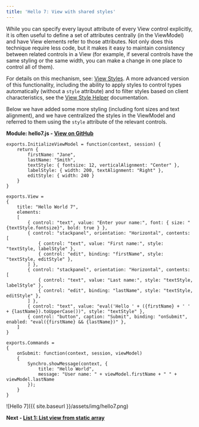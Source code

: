 ```yaml
---
title: 'Hello 7: View with shared styles'
---
```


While you can specify every layout attribute of every View control explicitly, it is often useful to define a set of attributes centrally
(in the ViewModel) and have View elements refer to those attributes.  Not only does this technique require less code, but it makes it easy
to maintain consistency between related controls in a View (for example, if several controls have the same styling or the same width, you
can make a change in one place to control all of them).

For details on this mechanism, see: [View Styles](../general/view-styles).  A more advanced version of this functionality, including the 
ability to apply styles to control types automatically (without a `style` attribute) and to filter styles based on client characteristics, 
see the [View Style Helper](../general/view-style-helper) documentation.

Below we have added some more styling (including font sizes and text alignment), and we have centralized the styles in the ViewModel and
referred to them using the `style` attribute of the relevant controls.

__Module: hello7.js - [View on GitHub](https://github.com/SynchroLabs/SynchroTutorial/blob/master/hello7.js)__

    exports.InitializeViewModel = function(context, session) {
        return {
            firstName: "Jane",
            lastName: "Smith",
            textStyle: { fontsize: 12, verticalAlignment: "Center" },
            labelStyle: { width: 200, textAlignment: "Right" },
            editStyle: { width: 240 }
        }
    }

    exports.View =
    {
        title: "Hello World 7",
        elements:
        [
            { control: "text", value: "Enter your name:", font: { size: "{textStyle.fontsize}", bold: true } },
            { control: "stackpanel", orientation: "Horizontal", contents: [
                { control: "text", value: "First name:", style: "textStyle, labelStyle" },
                { control: "edit", binding: "firstName", style: "textStyle, editStyle" },
            ] },
            { control: "stackpanel", orientation: "Horizontal", contents: [
                { control: "text", value: "Last name:", style: "textStyle, labelStyle" },
                { control: "edit", binding: "lastName", style: "textStyle, editStyle" },
            ] },
            { control: "text", value: "eval('Hello ' + ({firstName} + ' ' + {lastName}).toUpperCase())", style: "textStyle" },
            { control: "button", caption: "Submit", binding: "onSubmit", enabled: "eval({firstName} && {lastName})" },
        ]
    }

    exports.Commands =
    {
        onSubmit: function(context, session, viewModel)
        {
            Synchro.showMessage(context, { 
                title: "Hello World", 
                message: "User name: " + viewModel.firstName + " " + viewModel.lastName 
            });
        }
    }

![Hello 7]({{ site.baseurl }}/assets/img/hello7.png)

__Next - [List 1: List view from static array](list-1)__